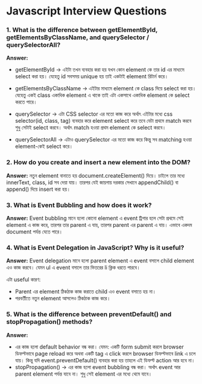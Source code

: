 # Javascript Interview Questions

### 1. What is the difference between getElementById, getElementsByClassName, and querySelector / querySelectorAll?

**Answer:**

- getElementById → এইটা তখন ব্যবহার করা হয় যখন কোন element কে তার id এর মাধ্যমে select করা হয়। যেহেতু id সবসময় unique হয় তাই একটাই element রিটার্ন করে।

- getElementsByClassName → এইটার মাধ্যমে element কে class দিয়ে select করা হয়। যেহেতু একই class একাধিক element এ থাকে তাই এটা একসাথে একাধিক element কে select করতে পারে।

- querySelector → এটা CSS selector এর মতো কাজ করে অর্থাৎ এইটার মধ্যে css selector(id, class, tag) ব্যবহার করে element select করে তবে যেটা প্রথমে match করবে শুধু সেটাই select করবে। অর্থাৎ match হওয়া প্রথম element কে select করবে।

- querySelectorAll → এটাও querySelector এর মতো কাজ করে কিন্তু সব matching হওয়া element-কেই select করে।

### 2. How do you create and insert a new element into the DOM?

**Answer:**
নতুন element বানাতে হয় document.createElement() দিয়ে। চাইলে তার মধ্যে innerText, class, id সব দেয়া যায়। তারপর যেই জায়গায় দরকার সেখানে appendChild() বা append() দিয়ে insert করা হয়।

### 3. What is Event Bubbling and how does it work?

**Answer:**
Event bubbling মানে হলো কোনো element এ event ট্রিগার হলে সেটা প্রথমে সেই element এ কাজ করে, তারপর তার parent এ যায়, তারপর parent এর parent এ যায়। এভাবে একদম document পর্যন্ত যেতে পারে।

### 4. What is Event Delegation in JavaScript? Why is it useful?

**Answer:**
Event delegation মানে হলো parent element এ event বসালে child element এও কাজ করবে। যেমন ul এ event বসালে তার ভিতরের li ক্লিক ধরতে পারবে।

এটা useful কারণ:

- Parent এর element ঠিকঠাক কাজ করাতে child এও event বসাতে হয় না।
- পরবর্তীতে নতুন element আসলেও ঠিকঠাক কাজ করে।

### 5. What is the difference between preventDefault() and stopPropagation() methods?

**Answer:**

- এর কাজ হলো default behavior বন্ধ করা। যেমন: একটি form submit করলে browser ডিফল্টভাবে page reload করে অথবা একটি <a> tag এ click করলে browser ডিফল্টভাবে link এ চলে যায়। কিন্তু যদি event.preventDefault() ব্যবহার করা হয় তাহলে এই ডিফল্ট action আর হবে না।
- stopPropagation() → এর কাজ হলো event bubbling বন্ধ করা। অর্থাৎ event আর parent element পর্যন্ত যাবে না। শুধু সেই element এর মধ্যে থেমে যাবে।
